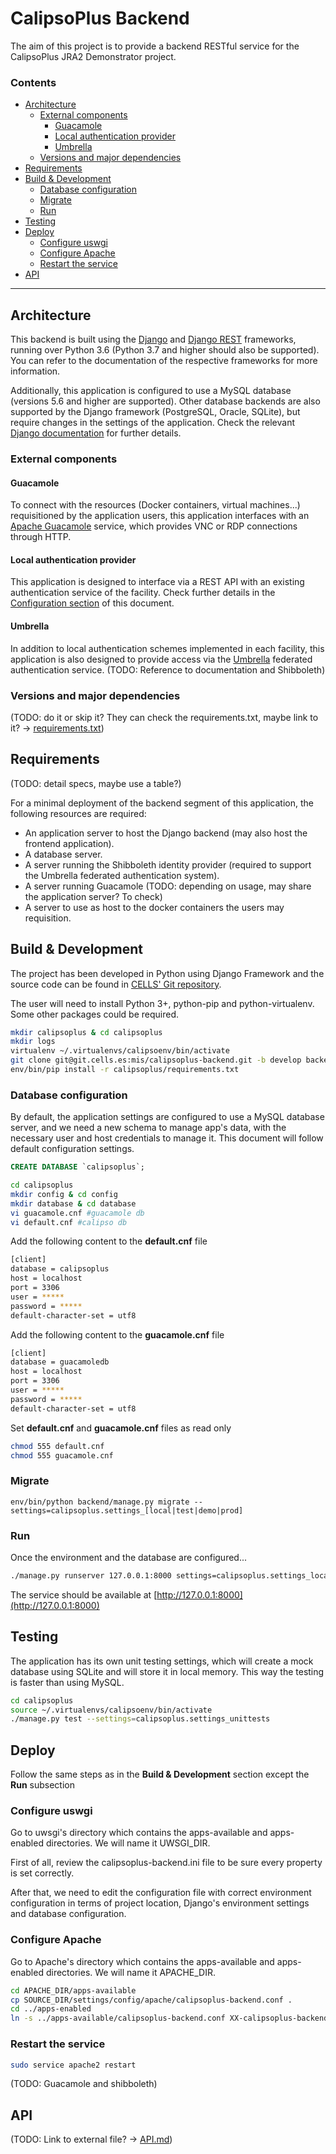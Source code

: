 # CalipsoPlus Backend

The aim of this project is to provide a backend RESTful service for the CalipsoPlus JRA2 Demonstrator project.

### Contents

*  [Architecture](#architecture)
    -  [External components](#external-components)
        +  [Guacamole](#guacamole)
        +  [Local authentication provider](#local-authentication-provider)
        +  [Umbrella](#umbrella)
    -  [Versions and major dependencies](#versions-and-major-dependencies)
*  [Requirements](#requirements)
*  [Build & Development](#build-&-development)
    -  [Database configuration](#database-configuration)
    -  [Migrate](#migrate)
    -  [Run](#run)
*  [Testing](#testing)
*  [Deploy](#deploy)
    -  [Configure uswgi](#configure-uswgi)
    -  [Configure Apache](#configure-apache)
    -  [Restart the service](#restart-the-service)
*  [API](#api)
---
## Architecture

This backend is built using the [Django](https://www.djangoproject.com/) and [Django REST](https://www.django-rest-framework.org/) frameworks, running over Python 3.6 (Python 3.7 and higher should also be supported). You can refer to the documentation of the respective frameworks for more information.

Additionally, this application is configured to use a MySQL database (versions 5.6 and higher are supported). Other database backends are also supported by the Django framework (PostgreSQL, Oracle, SQLite), but require changes in the settings of the application. Check the relevant [Django documentation](https://docs.djangoproject.com/en/2.0/intro/tutorial02/#database-setup) for further details.

### External components
#### Guacamole
To connect with the resources (Docker containers, virtual machines...) requisitioned by the application users, this application interfaces with an [Apache Guacamole](https://guacamole.apache.org/) service, which provides VNC or RDP connections through HTTP.

#### Local authentication provider
This application is designed to interface via a REST API with an existing authentication service of the facility. Check further details in the [Configuration section](#configuration) of this document.

#### Umbrella

In addition to local authentication schemes implemented in each facility, this application is also designed to provide access via the [Umbrella](https://umbrellaid.org/) federated authentication service.
(TODO: Reference to documentation and Shibboleth)

### Versions and major dependencies

(TODO: do it or skip it? They can check the requirements.txt, maybe link to it? -> [requirements.txt](requirements.txt))

## Requirements

(TODO: detail specs, maybe use a table?)

For a minimal deployment of the backend segment of this application, the following resources are required:

*  An application server to host the Django backend (may also host the frontend application).
*  A database server.
*  A server running the Shibboleth identity provider (required to support the Umbrella federated authentication system).
*  A server running Guacamole (TODO: depending on usage, may share the application server? To check)
*  A server to use as host to the docker containers the users may requisition.

## Build & Development

The project has been developed in Python using Django Framework and the source code can be found in [CELLS' Git repository](https://git.cells.es/mis/calipsoplus-backend).

The user will need to install Python 3+, python-pip and python-virtualenv. Some other packages could be required.

```bash
mkdir calipsoplus & cd calipsoplus
mkdir logs
virtualenv ~/.virtualenvs/calipsoenv/bin/activate
git clone git@git.cells.es:mis/calipsoplus-backend.git -b develop backend
env/bin/pip install -r calipsoplus/requirements.txt
```

### Database configuration

By default, the application settings are configured to use a MySQL database server, and we need a new schema to manage app's data, with the necessary user and host credentials to manage it. This document will follow default configuration settings.

```sql
CREATE DATABASE `calipsoplus`;
```

```bash
cd calipsoplus
mkdir config & cd config
mkdir database & cd database
vi guacamole.cnf #guacamole db
vi default.cnf #calipso db
```

Add the following content to the **default.cnf** file
```bash
[client]
database = calipsoplus
host = localhost
port = 3306
user = *****
password = *****
default-character-set = utf8
```
Add the following content to the **guacamole.cnf** file
```bash
[client]
database = guacamoledb
host = localhost
port = 3306
user = *****
password = *****
default-character-set = utf8
```

Set **default.cnf** and **guacamole.cnf** files as read only

```bash
chmod 555 default.cnf
chmod 555 guacamole.cnf
```

### Migrate
```
env/bin/python backend/manage.py migrate --settings=calipsoplus.settings_[local|test|demo|prod]
```

### Run

Once the environment and the database are configured...

```bash
./manage.py runserver 127.0.0.1:8000 settings=calipsoplus.settings_local
```

The service should be available at [http://127.0.0.1:8000](http://127.0.0.1:8000)

## Testing

The application has its own unit testing settings, which will create a mock database using SQLite and will store it in local memory. This way the testing is faster than using MySQL.

```bash
cd calipsoplus
source ~/.virtualenvs/calipsoenv/bin/activate
./manage.py test --settings=calipsoplus.settings_unittests
```

## Deploy

Follow the same steps as in the **Build & Development** section except the **Run** subsection

### Configure uswgi

Go to uwsgi's directory which contains the apps-available and apps-enabled directories. We will name it UWSGI_DIR.

First of all, review the calipsoplus-backend.ini file to be sure every property is set correctly.

After that, we need to edit the configuration file with correct environment configuration in terms of project location, Django's environment settings and database configuration.

### Configure Apache

Go to Apache's directory which contains the apps-available and apps-enabled directories. We will name it APACHE_DIR.

```bash
cd APACHE_DIR/apps-available
cp SOURCE_DIR/settings/config/apache/calipsoplus-backend.conf .
cd ../apps-enabled
ln -s ../apps-available/calipsoplus-backend.conf XX-calipsoplus-backend.conf
```

### Restart the service

```bash
sudo service apache2 restart
```

(TODO: Guacamole and shibboleth)


## API

(TODO: Link to external file? -> [API.md](API.md))
